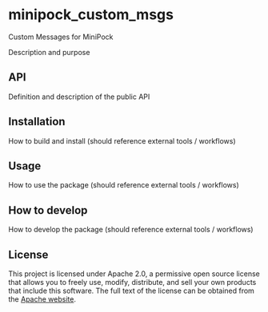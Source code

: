 # minipock_custom_msgs

Custom Messages for MiniPock

Description and purpose

## API

Definition and description of the public API

## Installation

How to build and install (should reference external tools / workflows)

## Usage

How to use the package (should reference external tools / workflows)

## How to develop

How to develop the package (should reference external tools / workflows)

## License

This project is licensed under Apache 2.0, a permissive open source license that
allows you to freely use, modify, distribute, and sell your own
products that include this software. The full text of the license can be
obtained from the [Apache website](https://www.apache.org/licenses/LICENSE-2.0).
